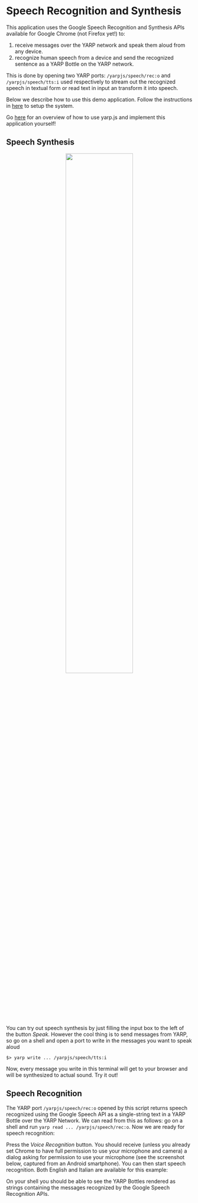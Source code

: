 

# Speech Recognition and Synthesis

This application uses the Google Speech Recognition and Synthesis APIs available for Google Chrome (not Firefox yet!) to:
1. receive messages over the YARP network and speak them aloud from any device.
2. recognize human speech from a device and send the recognized sentence as a YARP Bottle on the YARP network. 

This is done by opening two YARP ports: `/yarpjs/speech/rec:o` and `/yarpjs/speech/tts:i` used respectively to stream out the recognized speech in textual form or read text in input an transform it into speech.

Below we describe how to use this demo application. Follow the instructions in [here](https://github.com/robotology/yarp.js/examples) to setup the system. 

Go [here](#code-overview) for an overview of how to use yarp.js and implement this application yourself!

## Speech Synthesis

<p align='center'>
<img src="https://github.com/robotology/yarp.js/blob/master/images/example_browser_speech_recognition.png" width="60%">
</p>

You can try out speech synthesis by just filling the input box to the left of the button *Speak*. However the cool thing is to send messages from YARP, so go on a shell and open a port to write in the messages you want to speak aloud
```
$> yarp write ... /yarpjs/speech/tts:i
```
Now, every message you write in this terminal will get to your browser and will be synthesized to actual sound. Try it out!

## Speech Recognition

The YARP port `/yarpjs/speech/rec:o` opened by this script returns speech recognized using the Google Speech API as a single-string text in a YARP Bottle over the YARP Network. We can read from this as follows: go on a shell and run `yarp read ... /yarpjs/speech/rec:o`. Now we are ready for speech recognition:

Press the *Voice Recognition* button. You should receive (unless you already set Chrome to have full permission to use your microphone and camera) a dialog asking for permission to use your microphone (see the screenshot below, captured from an Android smartphone). You can then start speech recognition. Both English and Italian are available for this example:

On your shell you should be able to see the YARP Bottles rendered as strings containing the messages recognized by the Google Speech Recognition APIs.

